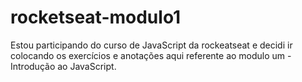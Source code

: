 # rocketseat-modulo1
Estou participando do curso de JavaScript da rockeatseat e decidi ir colocando os exercícios e anotações aqui referente ao modulo um - Introdução ao JavaScript.
